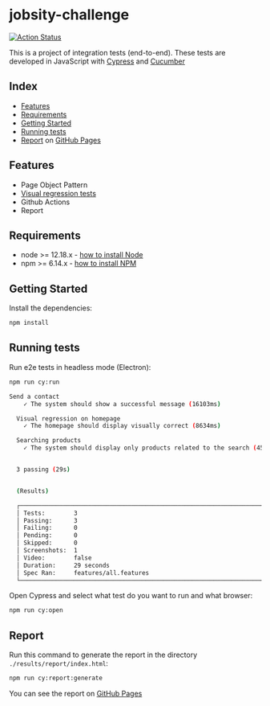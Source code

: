 # jobsity-challenge

[![Action Status](https://github.com/WarleyGabriel/jobsity-challenge/workflows/CI/badge.svg)](https://github.com/WarleyGabriel/jobsity-challenge/actions)

This is a project of integration tests (end-to-end).
These tests are developed in JavaScript with [Cypress](https://www.cypress.io/) and [Cucumber](https://cucumber.io/)

## Index

- [Features](#Features)
- [Requirements](#Requirements)
- [Getting Started](#Getting-Started)
- [Running tests](#Running-tests)
- [Report](#Report) on [GitHub Pages](https://warleygabriel.github.io/jobsity-challenge/)

## Features

- Page Object Pattern
- [Visual regression tests](https://github.com/meinaart/cypress-plugin-snapshots)
- Github Actions
- Report

## Requirements

- node >= 12.18.x - [how to install Node](https://nodejs.org/en/download/)
- npm >= 6.14.x - [how to install NPM](https://www.npmjs.com/get-npm)

## Getting Started

Install the dependencies:

```bash
npm install
```

## Running tests

Run e2e tests in headless mode (Electron):

```bash
npm run cy:run
```

```bash
Send a contact
    ✓ The system should show a successful message (16103ms)

  Visual regression on homepage
    ✓ The homepage should display visually correct (8634ms)

  Searching products
    ✓ The system should display only products related to the search (4554ms)


  3 passing (29s)


  (Results)

  ┌────────────────────────────────────────────────────────────────────────────────────────────────┐
  │ Tests:        3                                                                                │
  │ Passing:      3                                                                                │
  │ Failing:      0                                                                                │
  │ Pending:      0                                                                                │
  │ Skipped:      0                                                                                │
  │ Screenshots:  1                                                                                │
  │ Video:        false                                                                            │
  │ Duration:     29 seconds                                                                       │
  │ Spec Ran:     features/all.features                                                            │
  └────────────────────────────────────────────────────────────────────────────────────────────────┘
```

Open Cypress and select what test do you want to run and what browser:

```bash
npm run cy:open
```

## Report

Run this command to generate the report in the directory `./results/report/index.html`:

```bash
npm run cy:report:generate
```

You can see the report on [GitHub Pages](https://warleygabriel.github.io/jobsity-challenge/)
